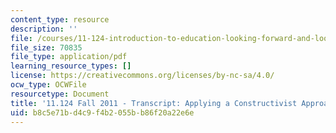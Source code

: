 ```yaml
---
content_type: resource
description: ''
file: /courses/11-124-introduction-to-education-looking-forward-and-looking-back-on-education-fall-2011/b8c5e71bd4c9f4b2055bb86f20a22e6e_MIT11_124F11_apply_constuctivist_approach.pdf
file_size: 70835
file_type: application/pdf
learning_resource_types: []
license: https://creativecommons.org/licenses/by-nc-sa/4.0/
ocw_type: OCWFile
resourcetype: Document
title: '11.124 Fall 2011 - Transcript: Applying a Constructivist Approach'
uid: b8c5e71b-d4c9-f4b2-055b-b86f20a22e6e
---
```

